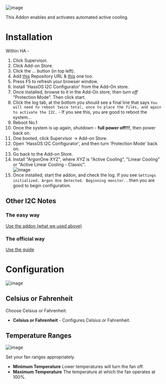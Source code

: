 ![image](gitResources/activecooling.jpg)

This Addon enables and activates automated active cooling.

# Installation

Within HA -  

1. Click Supervisor.
2. Click Add-on Store.
3. Click the … button (in top left).
4. Add [this](https://github.com/adamoutler/HassOSArgonOneAddon) Repository URL & [this](https://github.com/adamoutler/HassOSConfigurator) one too.
5. Press F5 to refresh your browser window.
6. Install 'HassOS I2C Configurator' from the Add-On store.
7. Once installed, browse to it in the Add-On store, then *turn off* "Protection Mode". Then click start.
8. Click the log tab, at the bottom you should see a final line that says `You will need to reboot twice total, once to place the files, and again to activate the I2C.` - If you see this, you are good to reboot the system...
9. Reboot No.1
10. Once the system is up again, *shutdown* - **full power off!!!**, then power back on.
11. One booted, click Supervisor -> Add-on Store.  
12. Open 'HassOS I2C Configurator', and then turn 'Protection Mode' back on.
13. Go back to the Add-on Store.
14. Install "ArgonOne XYZ", where XYZ is "Active Cooling", "Linear Cooling" or "Active Linear Cooling - Classic".  
![image](gitResources/addonSelect.png)  
15. Once installed, start the addon, and check the log. If you see `Settings initialized. Argon One Detected. Beginning monitor..` then you are good to begin configuration.

## Other I2C Notes
### The easy way

[Use the addon (what we used above)](https://community.home-assistant.io/t/add-on-hassos-i2c-configurator/264167)

### The official way

[Use the guide](https://www.home-assistant.io/hassio/enable_i2c/)


# Configuration

![image](gitResources/Configuration.png)

## Celsius or Fahrenheit

Choose Celsius or Fahrenheit.

- **Celsius or Fahrenheit** - Configures Celsius or Fahrenheit.

## Temperature Ranges

![image](gitResources/argonlinear.png)

Set your fan ranges appropriately.

- **Minimum Temperature** Lower temperatures will turn the fan off.
- **Maximum Temperature** The temperature at which the fan operates at 100%.
